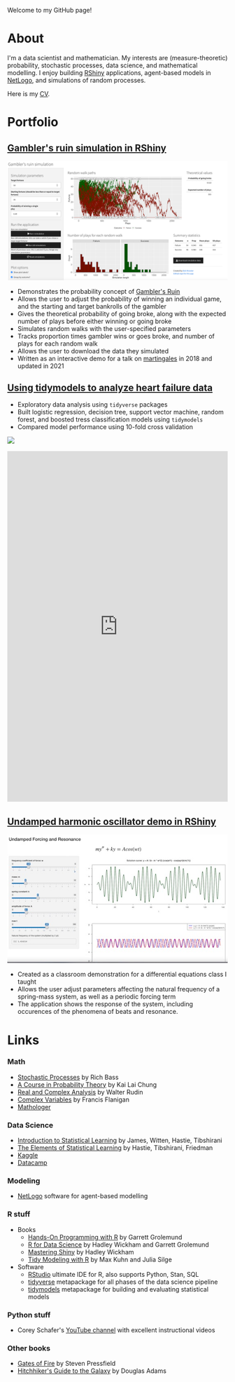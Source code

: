 Welcome to my GitHub page!

# About

I'm a data scientist and mathematician.  My interests are (measure-theoretic) probability, stochastic processes, data science, and mathematical modelling.  I enjoy building [RShiny](https://shiny.rstudio.com) applications, agent-based models in [NetLogo](https://ccl.northwestern.edu/netlogo/), and simulations of random processes.

Here is my [CV](https://docs.google.com/viewer?url=https://github.com/bobwooster/my_cv/raw/main/resume_wooster.pdf).

# Portfolio

## [Gambler's ruin simulation in RShiny](https://bobwooster.shinyapps.io/gamblers_ruin/)

![](https://github.com/bobwooster/bobwooster.github.io/raw/main/images/gamblers_ruin.png)

* Demonstrates the probability concept of [Gambler's Ruin](https://en.wikipedia.org/wiki/Gambler%27s_ruin)
* Allows the user to adjust the probability of winning an individual game, and the starting and target bankrolls of the gambler
* Gives the theoretical probability of going broke, along with the expected number of plays before either winning or going broke
* Simulates random walks with the user-specified parameters
* Tracks proportion times gambler wins or goes broke, and number of plays for each random walk
* Allows the user to download the data they simulated
* Written as an interactive demo for a talk on [martingales](https://en.wikipedia.org/wiki/Martingale_(probability_theory)) in 2018 and updated in 2021

## [Using tidymodels to analyze heart failure data](https://www.kaggle.com/bobwooster3/analyzing-heart-failure-data-with-the-tidyverse)

* Exploratory data analysis using `tidyverse` packages
* Built logistic regression, decision tree, support vector machine, random forest, and boosted tress classification models using `tidymodels`
* Compared model performance using 10-fold cross validation

![](https://www.kaggleusercontent.com/kf/71849788/eyJhbGciOiJkaXIiLCJlbmMiOiJBMTI4Q0JDLUhTMjU2In0..tl5VwSiGWCZQfxk_-pY-Eg.n7OHRDly_88suQrbScRA8rVSXpM3k0By_Y9k_T-8lPlgukIXfFrOuol5mKcakW3-Ai0XXTqTkmd5OucA8rochQ9W3fD1SjswVxvzYJZaaJY9bfdAxA0VR7cjBjAyxi7zap4AU3vbNbmdmZBoykc5V7k4W8Wk1_7dNE7IvWJyZb01HxQj2k74Kxo4GypKw9Pxh20h_7DQbytKM9xs-wbzN2UiBi60CKtr6yTZGTaT1K5GWYEGncMOOXPHH9Olfgf0XXNU4J8llIYxsk5NHEeQ1TZauVWmyXy7oCluKe_kf5aD5GCMXQ9wqxnQbOv0PNwJD0qqzw19koW5IlkPZ3_or1KPbUlBMKjwZJ5FlKGg1-Tt0xbYy3hyXNeuCqSy9i-cyDulNMtZkXVM6mkDuSwLTmRNUbG_W8pbA5exDH40cxqeAYaiP0PS9WKSq0JY97QH6UyOpMwEb01KypIwGkDmocvZ7mJApNC-8_4X1nXJj_UNjqxcd1e1ukO3XphJX2ItAFxRQH4kMMwuWX6VFOoAYJbjAwDy0ZS_xpqWrpBXmGvT6Jx8krsplM-03g9r7eoFpjoqTZZVMg1GWFH_ZRoUfSr8skkKHOt4kQDjXqfsh3BndFYxucSVWi21ER1fAw6cPrQf_bPEa0qtzyBv-Nv5UuOMMQyXXeNTBQ41_uvGdcMMXyn5kFu9v3leWmw6YXsZBL8xBacrDSLy5iadkVg2rw.Nk7Xu02jFWGk1Hi3A0S_Pw/Rplot002.png)

<iframe src="https://www.kaggle.com/embed/bobwooster3/analyzing-heart-failure-data-with-the-tidyverse?kernelSessionId=71849788" height="800" style="margin: 0 auto; width: 100%; max-width: 950px;" frameborder="0" scrolling="auto" title="Analyzing heart failure data with the tidyverse"></iframe>

## [Undamped harmonic oscillator demo in RShiny](https://bobwooster.shinyapps.io/undamped_harmonic_oscillator/)

![](https://github.com/bobwooster/bobwooster.github.io/raw/main/images/harmonic_oscillator.png)

* Created as a classroom demonstration for a differential equations class I taught
* Allows the user adjust parameters affecting the natural frequency of a spring-mass system, as well as a periodic forcing term
* The application shows the response of the system, including occurences of the phenomena of beats and resonance.

# Links

### Math

* [Stochastic Processes](https://www.amazon.com/gp/product/B00E3UR18W/ref=dbs_a_def_rwt_hsch_vapi_tkin_p1_i0) by Rich Bass
* [A Course in Probability Theory](https://www.amazon.com/Course-Probability-Theory-Third/dp/0121741516) by Kai Lai Chung
* [Real and Complex Analysis](https://www.amazon.com/Real-Complex-Analysis-Higher-Mathematics/dp/0070542341) by Walter Rudin
* [Complex Variables](https://www.amazon.com/Complex-Variables-Dover-Books-Mathematics/dp/0486613887) by Francis Flanigan
* [Mathologer](https://www.youtube.com/channel/UC1_uAIS3r8Vu6JjXWvastJg)

### Data Science

* [Introduction to Statistical Learning](https://www.statlearning.com) by James, Witten, Hastie, Tibshirani
* [The Elements of Statistical Learning](https://www.amazon.com/Elements-Statistical-Learning-Prediction-Statistics/dp/0387848576) by Hastie, Tibshirani, Friedman
* [Kaggle](https://www.kaggle.com)
* [Datacamp](https://www.datacamp.com)

### Modeling

* [NetLogo](https://ccl.northwestern.edu/netlogo/) software for agent-based modelling

### R stuff

- Books
  * [Hands-On Programming with R](https://rstudio-education.github.io/hopr/) by Garrett Grolemund
  * [R for Data Science](https://r4ds.had.co.nz) by Hadley Wickham and Garrett Grolemund
  * [Mastering Shiny](https://mastering-shiny.org) by Hadley Wickham
  * [Tidy Modeling with R](https://www.tmwr.org) by Max Kuhn and Julia Silge
- Software
  * [RStudio](https://www.rstudio.com) ultimate IDE for R, also supports Python, Stan, SQL
  * [tidyverse](https://www.tidyverse.org) metapackage for all phases of the data science pipeline
  * [tidymodels](https://www.tidymodels.org) metapackage for building and evaluating statistical models

### Python stuff

* Corey Schafer's [YouTube channel](https://www.youtube.com/channel/UCCezIgC97PvUuR4_gbFUs5g) with excellent instructional videos

### Other books

* [Gates of Fire](https://stevenpressfield.com/books/gates-of-fire/) by Steven Pressfield
* [Hitchhiker's Guide to the Galaxy](https://www.amazon.com/Ultimate-Hitchhikers-Guide-Galaxy/dp/0345453743) by Douglas Adams
